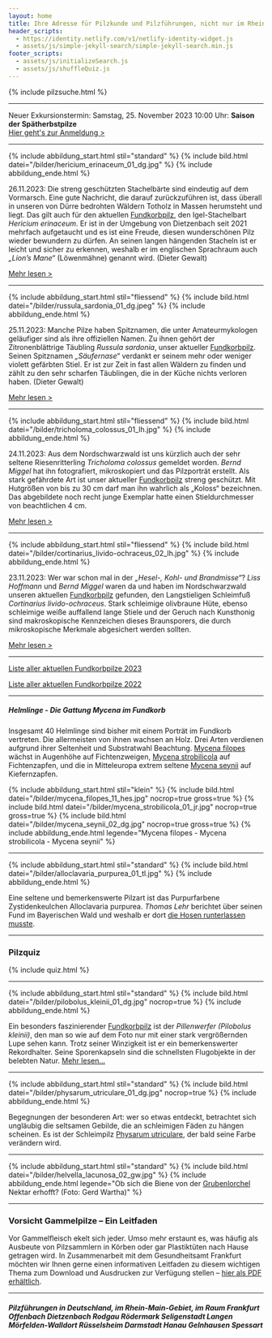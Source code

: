 ```yaml
---
layout: home
title: Ihre Adresse für Pilzkunde und Pilzführungen, nicht nur im Rhein-Main-Gebiet
header_scripts:
  - https://identity.netlify.com/v1/netlify-identity-widget.js
  - assets/js/simple-jekyll-search/simple-jekyll-search.min.js
footer_scripts:
  - assets/js/initializeSearch.js
  - assets/js/shuffleQuiz.js
---
```

{% include pilzsuche.html %}

- - -

Neuer Exkursionstermin: Samstag, 25. November 2023 10:00 Uhr: **Saison der Spätherbstpilze**\
[Hier geht's zur Anmeldung >](/termine)

- - -

{% include abbildung_start.html stil="standard" %}
{% include bild.html datei="/bilder/hericium_erinaceum_01_dg.jpg" %}
{% include abbildung_ende.html %}

26.11.2023: Die streng geschützten Stachelbärte sind eindeutig auf dem Vormarsch. Eine gute Nachricht, die darauf zurückzuführen ist, dass überall in unseren von Dürre bedrohten Wäldern Totholz in Massen herumsteht und liegt. Das gilt auch für den aktuellen [Fundkorbpilz](AA "Glossar-"), den Igel-Stachelbart *Hericium erinaceum*. Er ist in der Umgebung von Dietzenbach seit 2021 mehrfach aufgetaucht und es ist eine Freude, diesen wunderschönen Pilz wieder bewundern zu dürfen. An seinen langen hängenden Stacheln ist er leicht und sicher zu erkennen, weshalb er im englischen Sprachraum auch *„Lion’s Mane“* (Löwenmähne) genannt wird. (Dieter Gewalt)

[Mehr lesen >](/pilze/hericium-erinaceum-igel-stachelbart)

<div style="clear:  both"></div>

- - -

{% include abbildung_start.html stil="fliessend" %}
{% include bild.html datei="/bilder/russula_sardonia_01_dg.jpeg" %}
{% include abbildung_ende.html %}

25.11.2023: Manche Pilze haben Spitznamen, die unter Amateurmykologen geläufiger sind als ihre offiziellen Namen. Zu ihnen gehört der Zitronenblättrige Täubling *Russula sardonia*, unser aktueller [Fundkorbpilz](AA "Glossar-"). Seinen Spitznamen *„Säufernase“* verdankt er seinem mehr oder weniger violett gefärbten Stiel. Er ist zur Zeit in fast allen Wäldern zu finden und zählt zu den sehr scharfen Täublingen, die in der Küche nichts verloren haben. (Dieter Gewalt)

[Mehr lesen >](/pilze/russula-sardonia-zitronenblättriger-täubling)

<div style="clear:  both"></div>

- - -

{% include abbildung_start.html stil="fliessend" %}
{% include bild.html datei="/bilder/tricholoma_colossus_01_lh.jpg" %}
{% include abbildung_ende.html %}

24.11.2023: Aus dem Nordschwarzwald ist uns kürzlich auch der sehr seltene Riesenritterling *Tricholoma colossus* gemeldet worden. *Bernd Miggel* hat ihn fotografiert, mikroskopiert und das Pilzporträt erstellt. Als stark gefährdete Art ist unser aktueller [Fundkorbpilz](AA "Glossar-") streng geschützt. Mit Hutgrößen von bis zu 30 cm darf man ihn wahrlich als „Koloss“ bezeichnen. Das abgebildete noch recht junge Exemplar hatte einen Stieldurchmesser von beachtlichen 4 cm.

[Mehr lesen >](/pilze/tricholoma-colossus-riesenritterling)

<div style="clear:  both"></div>

- - -

{% include abbildung_start.html stil="fliessend" %}
{% include bild.html datei="/bilder/cortinarius_livido-ochraceus_02_lh.jpg" %}
{% include abbildung_ende.html %}

23.11.2023: Wer war schon mal in der *„Hesel-, Kohl- und Brandmisse“*? *Liss Hoffmann* und *Bernd Miggel* waren da und haben im Nordschwarzwald unseren aktuellen [Fundkorbpilz](AA "Glossar-") gefunden, den Langstieligen Schleimfuß *Cortinarius livido-ochraceus*. Stark schleimige olivbraune Hüte, ebenso schleimige weiße auffallend lange Stiele und der Geruch nach Kunsthonig sind makroskopische Kennzeichen dieses Braunsporers, die durch mikroskopische Merkmale abgesichert werden sollten.

[Mehr lesen >](/pilze/cortinarius-livido-ochraceus-langstieliger-schleimfuß)

<div style="clear:  both"></div>

- - -

[Liste aller aktuellen Fundkorbpilze 2023](/artikel/liste-aller-aktuellen-fundkorbpilze-2023.html)

[Liste aller aktuellen Fundkorbpilze 2022](/artikel/liste-aller-aktuellen-fundkorbpilze-2022.html)

- - -

##### Helmlinge - Die Gattung *Mycena* im Fundkorb

Insgesamt 40 Helmlinge sind bisher mit einem Porträt im Fundkorb vertreten. Die allermeisten von ihnen wachsen an Holz. Drei Arten verdienen aufgrund ihrer Seltenheit und Substratwahl Beachtung. [Mycena filopes](/pilze/mycena-filopes-zerbrechlicher-fadenhelmling) wächst in Augenhöhe auf Fichtenzweigen, [Mycena strobilicola](/pilze/mycena-strobilicola-fichtenzapfenhelmling) auf Fichtenzapfen, und die in Mitteleuropa extrem seltene [Mycena seynii](/pilze/mycena-seynii-mediterraner-kiefernzapfenhelmling) auf Kiefernzapfen.

{% include abbildung_start.html stil="klein" %}
{% include bild.html datei="/bilder/mycena_filopes_11_hes.jpg" nocrop=true gross=true %}
{% include bild.html datei="/bilder/mycena_strobilicola_01_jr.jpg" nocrop=true gross=true %}
{% include bild.html datei="/bilder/mycena_seynii_02_dg.jpg" nocrop=true gross=true %}
{% include abbildung_ende.html legende="Mycena filopes - Mycena strobilicola - Mycena seynii" %}

- - -

{% include abbildung_start.html stil="standard" %}
{% include bild.html datei="/bilder/alloclavaria_purpurea_01_tl.jpg" %}
{% include abbildung_ende.html %}

Eine seltene und bemerkenswerte Pilzart ist das Purpurfarbene Zystidenkeulchen Alloclavaria purpurea. *Thomas Lehr* berichtet über seinen Fund im Bayerischen Wald und weshalb er dort [die Hosen runterlassen musste](/pilze/alloclavaria-purpurea-purpurfarbenes-zystidenkeulchen).

- - -

### Pilzquiz

{% include quiz.html %}

- - -

{% include abbildung_start.html stil="standard" %}
{% include bild.html datei="/bilder/pilobolus_kleinii_01_dg.jpg" nocrop=true %}
{% include abbildung_ende.html %}

Ein besonders faszinierender [Fundkorbpilz](AA "Glossar-") ist der *Pillenwerfer (Pilobolus kleinii)*, den man so wie auf dem Foto nur mit einer stark vergrößernden Lupe sehen kann. Trotz seiner Winzigkeit ist er ein bemerkenswerter Rekordhalter. Seine Sporenkapseln sind die schnellsten Flugobjekte in der belebten Natur. [Mehr lesen...](/pilze/pilobolus-kleinii-pillenwerfer)

- - -

{% include abbildung_start.html stil="standard" %}
{% include bild.html datei="/bilder/physarum_utriculare_01_dg.jpg" nocrop=true %}
{% include abbildung_ende.html %}

Begegnungen der besonderen Art: wer so etwas entdeckt, betrachtet sich ungläubig die seltsamen Gebilde, die an schleimigen Fäden zu hängen scheinen. Es ist der Schleimpilz [Physarum utriculare](/pilze/physarum-utriculare-fadenfruchtschleimpilz), der bald seine Farbe verändern wird.

- - -

{% include abbildung_start.html stil="standard" %}
{% include bild.html datei="/bilder/helvella_lacunosa_02_gw.jpg" %}
{% include abbildung_ende.html legende="Ob sich die Biene von der <a href='/pilze/helvella-lacunosa-grubenlorchel'>Grubenlorchel</a> Nektar erhofft?  (Foto: Gerd Wartha)" %}

- - -

### Vorsicht Gammelpilze – Ein Leitfaden

Vor Gammelfleisch ekelt sich jeder. Umso mehr erstaunt es, was häufig als Ausbeute von Pilzsammlern in Körben oder gar Plastiktüten nach Hause getragen wird. In Zusammenarbeit mit dem Gesundheitsamt Frankfurt möchten wir Ihnen gerne einen informativen Leitfaden zu diesem wichtigen Thema zum Download und Ausdrucken zur Verfügung stellen – [hier als PDF erhältlich](/assets/docs/Fundkorb.de-Gammelpilze.pdf).

- - -

##### Pilzführungen in Deutschland, im Rhein-Main-Gebiet, im Raum Frankfurt Offenbach Dietzenbach Rodgau Rödermark Seligenstadt Langen Mörfelden-Walldort Rüsselsheim Darmstadt Hanau Gelnhausen Spessart